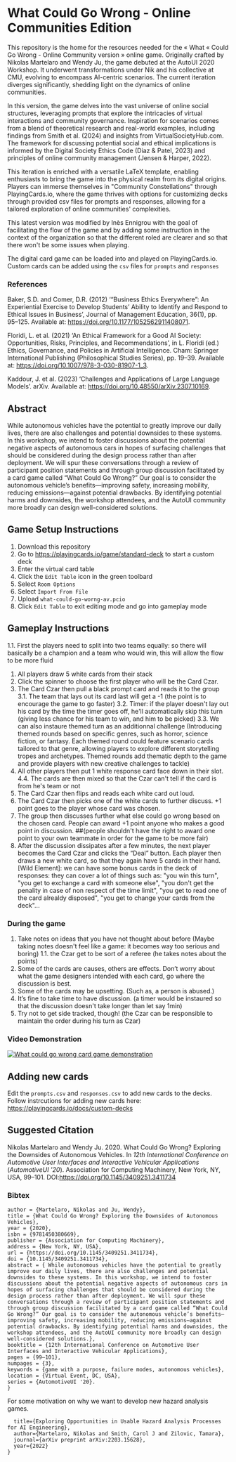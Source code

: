 # What Could Go Wrong - Online Communities Edition

This repository is the home for the resources needed for the « What « Could Go Wrong - Online Community version » online game. Originally crafted by Nikolas Martelaro and Wendy Ju, the game debuted at the AutoUI 2020 Workshop. It underwent transformations under Nik and his collective at CMU, evolving to encompass AI-centric scenarios. The current iteration diverges significantly, shedding light on the dynamics of online communities.

In this version, the game delves into the vast universe of online social structures, leveraging prompts that explore the intricacies of virtual interactions and community governance. Inspiration for scenarios comes from a blend of theoretical research and real-world examples, including findings from Smith et al. (2024) and insights from VirtualSocietyHub.com. The framework for discussing potential social and ethical implications is informed by the Digital Society Ethics Code (Diaz & Patel, 2023) and principles of online community management (Jensen & Harper, 2022).

This iteration is enriched with a versatile LaTeX template, enabling enthusiasts to bring the game into the physical realm from its digital origins. Players can immerse themselves in "Community Constellations" through PlayingCards.io, where the game thrives with options for customizing decks through provided csv files for prompts and responses, allowing for a tailored exploration of online communities' complexities.

This latest version was modified by Inès Ennigrou with the goal of facilitating the flow of the game and by adding some instruction in the context of the organization so that the different roled are clearer and so that there won't be some issues when playing.

The digital card game can be loaded into and played on PlayingCards.io. Custom cards can be added using the `csv` files for `prompts` and `responses`

### References
Baker, S.D. and Comer, D.R. (2012) ‘“Business Ethics Everywhere”: An Experiential Exercise to Develop Students’ Ability to Identify and Respond to Ethical Issues in Business’, Journal of Management Education, 36(1), pp. 95–125. Available at: https://doi.org/10.1177/1052562911408071.

Floridi, L. et al. (2021) ‘An Ethical Framework for a Good AI Society: Opportunities, Risks, Principles, and Recommendations’, in L. Floridi (ed.) Ethics, Governance, and Policies in Artificial Intelligence. Cham: Springer International Publishing (Philosophical Studies Series), pp. 19–39. Available at: https://doi.org/10.1007/978-3-030-81907-1_3.

Kaddour, J. et al. (2023) ‘Challenges and Applications of Large Language Models’. arXiv. Available at: https://doi.org/10.48550/arXiv.2307.10169.


## Abstract
While autonomous vehicles have the potential to greatly improve our daily lives, there are also challenges and potential downsides to these systems. In this workshop, we intend to foster discussions about the potential negative aspects of autonomous cars in hopes of surfacing challenges that should be considered during the design process rather than after deployment. We will spur these conversations through a review of participant position statements and through group discussion facilitated by a card game called “What Could Go Wrong?” Our goal is to consider the autonomous vehicle’s benefits—improving safety, increasing mobility, reducing emissions—against potential drawbacks. By identifying potential harms and downsides, the workshop attendees, and the AutoUI community more broadly can design well-considered solutions.

## Game Setup Instructions
1. Download this repository
2. Go to https://playingcards.io/game/standard-deck to start a custom deck
3. Enter the virtual card table
4. Click the `Edit Table` icon in the green toolbard
5. Select `Room Options`
6. Select  `Import From File`
7. Upload `what-could-go-worng-av.pcio`
8. Click `Edit Table` to exit editing mode and go into gameplay mode

## Gameplay Instructions
1.1. First the players need to split into two teams equally: so there will basically be a champion and a team who would win, this will allow the flow to be more fluid
1. All players draw 5 white cards from their stack 
2. Click the spinner to choose the first player who will be the Card Czar.
3. The Card Czar then pull a black prompt card and reads it to the group 
3.1. The team that lays out its card last will get a -1 (the point is to encourage the game to go faster)
3.2. Timer: if the player doesn't lay out his card by the time the timer goes off, he'll automatically skip this turn (giving less chance for his team to win, and him to be picked)
3.3. We can also instaure themed turn as an additionnal challenge (Introducing themed rounds based on specific genres, such as horror, science fiction, or fantasy. Each themed round could feature scenario cards tailored to that genre, allowing players to explore different storytelling tropes and archetypes. Themed rounds add thematic depth to the game and provide players with new creative challenges to tackle)
4. All other players then put 1 white response card face down in their slot.
4.4. The cards are then mixed so that the Czar can't tell if the card is from he's team or not
5. The Card Czar then flips and reads each white card out loud.
6. The Card Czar then picks one of the white cards to further discuss. +1 point goes to the player whose card was chosen.
7. The group then discusses further what else could go wrong based on the chosen card. People can award +1 point anyone who makes a good point in discussion. 
##(people shouldn't have the right to award one point to your own teammate in order for the game to be more fair)
8. After the discussion dissipates after a few minutes, the next player becomes the Card Czar and clicks the “Deal” button. Each player then draws a new white card, so that they again have 5 cards in their hand.
[Wild Element]:
we can have some bonus cards in the deck of responses: they can cover a lot of things such as: "you win this turn", "you get to exchange a card with someone else", "you don't get the penality in case of non respect of the time limit", "you get to read one of the card alrealdy disposed", "you get to change your cards from the deck"...

### During the game
1. Take notes on ideas that you have not thought about before (Maybe taking notes doesn't feel like a game: it becomes way too serious and boring)
1.1. the Czar get to be sort of a referee (he takes notes about the points)
2. Some of the cards are causes, others are effects. Don’t worry about what the game designers intended with each card, go where the discussion is best.
3. Some of the cards may be upsetting. (Such as, a person is abused.)
4. It’s fine to take time to have discussion. (a timer would be instaured so that the discussion doesn't take longer than let say 1min)
5. Try not to get side tracked, though! (the Czar can be responsible to maintain the order during his turn as Czar)

### Video Demonstration
[![What could go wrong card game demonstration](https://img.youtube.com/vi/DlqgWnhEqoc/0.jpg)](https://youtu.be/DlqgWnhEqoc)

## Adding new cards
Edit the `prompts.csv` and `responses.csv` to add new cards to the decks. Follow instrcutions for adding new cards here: https://playingcards.io/docs/custom-decks

## Suggested Citation
Nikolas Martelaro and Wendy Ju. 2020. What Could Go Wrong? Exploring the Downsides of Autonomous Vehicles. In *12th International Conference on Automotive User Interfaces and Interactive Vehicular Applications* (*AutomotiveUI '20*). Association for Computing Machinery, New York, NY, USA, 99–101. DOI:https://doi.org/10.1145/3409251.3411734

### Bibtex
```@inproceedings{10.1145/3409251.3411734,  
author = {Martelaro, Nikolas and Ju, Wendy},  
title = {What Could Go Wrong? Exploring the Downsides of Autonomous Vehicles},  
year = {2020},  
isbn = {9781450380669},  
publisher = {Association for Computing Machinery},  
address = {New York, NY, USA},  
url = {https://doi.org/10.1145/3409251.3411734},  
doi = {10.1145/3409251.3411734},  
abstract = { While autonomous vehicles have the potential to greatly improve our daily lives, there are also challenges and potential downsides to these systems. In this workshop, we intend to foster discussions about the potential negative aspects of autonomous cars in hopes of surfacing challenges that should be considered during the design process rather than after deployment. We will spur these conversations through a review of participant position statements and through group discussion facilitated by a card game called “What Could Go Wrong?” Our goal is to consider the autonomous vehicle’s benefits—improving safety, increasing mobility, reducing emissions—against potential drawbacks. By identifying potential harms and downsides, the workshop attendees, and the AutoUI community more broadly can design well-considered solutions.},  
booktitle = {12th International Conference on Automotive User Interfaces and Interactive Vehicular Applications},  
pages = {99–101},  
numpages = {3},  
keywords = {game with a purpose, failure modes, autonomous vehicles},  
location = {Virtual Event, DC, USA},  
series = {AutomotiveUI '20}. 
}
```

For some motivation on why we want to develop new hazard analysis games.

```@article{martelaro2022exploring,
  title={Exploring Opportunities in Usable Hazard Analysis Processes for AI Engineering},
  author={Martelaro, Nikolas and Smith, Carol J and Zilovic, Tamara},
  journal={arXiv preprint arXiv:2203.15628},
  year={2022}
}
```


